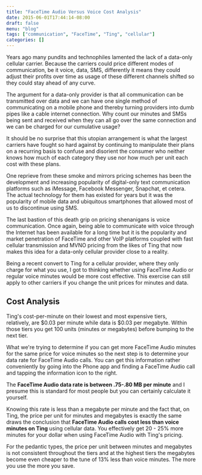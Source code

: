 ```yaml
---
title: "FaceTime Audio Versus Voice Cost Analysis"
date: 2015-06-01T17:44:14-08:00
draft: false
menu: "blog"
tags: ["communication", "FaceTime", "Ting", "cellular"]
categories: []
---
```


Years ago many pundits and technophiles lamented the lack of a data-only cellular carrier. Because the carriers could price different modes of communication, be it voice, data, SMS, differently it means they could adjust their profits over time as usage of these different channels shifted so they could stay ahead of any curve.

The argument for a data-only provider is that all communication can be transmitted over data and we can have one single method of communicating on a mobile phone and thereby turning providers into dumb pipes like a cable internet connection. Why count our minutes and SMSs being sent and received when they can all go over the same connection and we can be charged for our cumulative usage?

It should be no surprise that this utopian arrangement is what the largest carriers have fought so hard against by continuing to manipulate their plans on a recurring basis to confuse and disorient the consumer who neither knows how much of each category they use nor how much per unit each cost with these plans.

One reprieve from these smoke and mirrors pricing schemes has been the development and increasing popularity of digital-only text communication platforms such as iMessage, Facebook Messenger, Snapchat, et cetera. The actual technology for them has existed for years but it was the popularity of mobile data and ubiquitous smartphones that allowed most of us to discontinue using SMS.

The last bastion of this death grip on pricing shenanigans is voice communication. Once again, being able to communicate with voice through the Internet has been available for a long time but it is the popularity and market penetration of FaceTime and other VoIP platforms coupled with fast cellular transmission and MVNO pricing from the likes of Ting that now makes this idea for a data-only cellular provider close to a reality.

Being a recent convert to Ting for a cellular provider, where they only charge for what you use, I got to thinking whether using FaceTime Audio or regular voice minutes would be more cost effective. This exercise can still apply to other carriers if you change the unit prices for minutes and data.

## Cost Analysis

Ting's cost-per-minute on their lowest and most expensive tiers, relatively, are $0.03 per minute while data is $0.03 per megabyte. Within those tiers you get 100 units (minutes or megabytes) before bumping to the next tier.

What we're trying to determine if you can get more FaceTime Audio minutes for the same price for voice minutes so the next step is to determine your data rate for FaceTime Audio calls. You can get this information rather conveniently by going into the Phone app and finding a FaceTime Audio call and tapping the information icon to the right. 

The **FaceTime Audio data rate is between .75-.80 MB per minute** and I presume this is standard for most people but you can certainly calculate it yourself.

Knowing this rate is less than a megabyte per minute and the fact that, on Ting, the price per unit for minutes and megabytes is exactly the same draws the conclusion that **FaceTime Audio calls cost less than voice minutes on Ting** using cellular data. You effectively get 20 - 25% more minutes for your dollar when using FaceTime Audio with Ting's pricing.

For the pedantic types, the price per unit between minutes and megabytes is not consistent throughout the tiers and at the highest tiers the megabytes become even cheaper to the tune of 13% less than voice minutes. The more you use the more you save.
